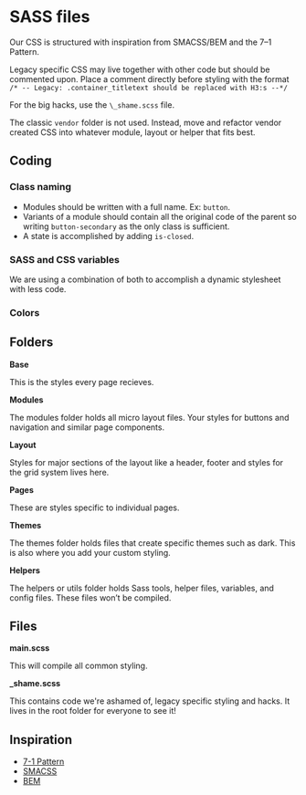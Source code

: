 # SASS files

Our CSS is structured with inspiration from SMACSS/BEM and the 7–1 Pattern.

Legacy specific CSS may live together with other code but should be commented upon. Place a comment directly before styling with the format `/* -- Legacy: .container_titletext should be replaced with H3:s --*/`

For the big hacks, use the `\_shame.scss` file.

The classic `vendor` folder is not used. Instead, move and refactor vendor created CSS into whatever module, layout or helper that fits best.

## Coding

### Class naming

- Modules should be written with a full name. Ex: `button`.
- Variants of a module should contain all the original code of the parent so writing `button-secondary` as the only class is sufficient.
- A state is accomplished by adding `is-closed`.

### SASS and CSS variables

We are using a combination of both to accomplish a dynamic stylesheet with less code.

### Colors
## Folders

**Base**

This is the styles every page recieves.

**Modules**

The modules folder holds all micro layout files. Your styles for buttons and navigation and similar page components.

**Layout**

Styles for major sections of the layout like a header, footer and styles for the grid system lives here.

**Pages**

These are styles specific to individual pages.

**Themes**

The themes folder holds files that create specific themes such as dark. This is also where you add your custom styling.

**Helpers**

The helpers or utils folder holds Sass tools, helper files, variables, and config files. These files won’t be compiled.

## Files

**main.scss**

This will compile all common styling.

**_shame.scss**

This contains code we're ashamed of, legacy specific styling and hacks. It lives in the root folder for everyone to see it!


## Inspiration

- [7-1 Pattern](https://sass-guidelin.es/#the-7-1-pattern)
- [SMACSS](http://smacss.com/book/)
- [BEM](https://en.bem.info/)
